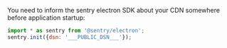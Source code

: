 You need to inform the sentry electron SDK about your CDN somewhere before
application startup:

```javascript
import * as sentry from '@sentry/electron';
sentry.init({dsn: '___PUBLIC_DSN___'});
```
